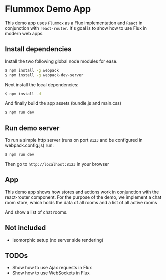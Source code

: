 # Flummox Demo App

This demo app uses `Flummox` as a Flux implementation and `React` in conjunction with `react-router`. It's goal is to show how to use Flux in modern web apps.


## Install dependencies

Install the two following global node modules for ease.

```bash
$ npm install -g webpack
$ npm install -g webpack-dev-server
```

Next install the local dependencies:
```bash
$ npm install -d
```

And finally build the app assets (bundle.js and main.css) 

```bash
$ npm run dev
```



## Run demo server

To run a simple http server (runs on port `8123` and be configured in webpack.config.js) 
run: 

```bash
$ npm run dev
```

Then go to `http://localhost:8123` in your browser


## App

This demo app shows how stores and actions work in conjunction with the react-router component. For the
purpose of the demo, we implement a chat room store,  which holds the data of all rooms and a list of
all active rooms


 And show a list of chat rooms.



## Not included
* Isomorphic setup (no server side rendering)

## TODOs

* Show how to use Ajax requests in Flux
* Show how to use WebSockets in Flux